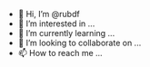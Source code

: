 - 👋 Hi, I’m @rubdf
- 👀 I’m interested in ...
- 🌱 I’m currently learning ...
- 💞️ I’m looking to collaborate on ...
- 📫 How to reach me ...

<!---
rubdf/rubdf is a ✨ special ✨ repository because its `README.md` (this file) appears on your GitHub profile.
You can click the Preview link to take a look at your changes.
--->
